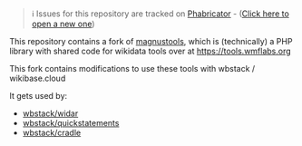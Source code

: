 > ℹ️ Issues for this repository are tracked on [Phabricator](https://phabricator.wikimedia.org/project/board/5563/) - ([Click here to open a new one](https://phabricator.wikimedia.org/maniphest/task/edit/form/1/?tags=wikibase_cloud
))

This repository contains a fork of [magnustools](https://bitbucket.org/magnusmanske/magnustools/src/master/), which is (technically) a PHP library with shared code for wikidata tools over at https://tools.wmflabs.org

This fork contains modifications to use these tools with wbstack / wikibase.cloud

It gets used by:
- [wbstack/widar](https://github.com/wbstack/widar/blob/main/composer.json)
- [wbstack/quickstatements](https://github.com/wbstack/quickstatements/blob/main/composer.json)
- [wbstack/cradle](https://github.com/wbstack/cradle/blob/main/composer.json)
